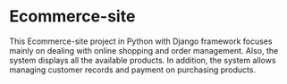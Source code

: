 # Ecommerce-site
This Ecommerce-site project in Python with Django framework focuses mainly on dealing with online shopping and order management. Also, the system displays all the available products. In addition, the system allows managing customer records and payment on purchasing products.
